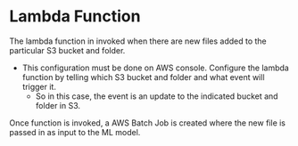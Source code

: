 # Lambda Function

The lambda function in invoked when there are new files added to the particular S3 bucket and folder. 
- This configuration must be done on AWS console. Configure the lambda function by telling which S3 bucket and folder and what event will trigger it. 
    - So in this case, the event is an update to the indicated bucket and folder in S3. 

Once function is invoked, a AWS Batch Job is created where the new file is passed in as input to the ML model.